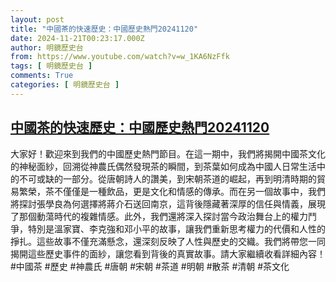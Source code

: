 ```yaml
---
layout: post
title: "中國茶的快速歷史：中國歷史熱門20241120"
date: 2024-11-21T00:23:17.000Z
author: 明鏡歷史台
from: https://www.youtube.com/watch?v=w_1KA6NzFfk
tags: [ 明鏡歷史台 ]
comments: True
categories: [ 明鏡歷史台 ]
---
```

<!--1732148597000-->
[中國茶的快速歷史：中國歷史熱門20241120](https://www.youtube.com/watch?v=w_1KA6NzFfk)
------

<div>
大家好！歡迎來到我們的中國歷史熱門節目。在這一期中，我們將揭開中國茶文化的神秘面紗，回溯從神農氏偶然發現茶的瞬間，到茶葉如何成為中國人日常生活中的不可或缺的一部分。從唐朝詩人的讚美，到宋朝茶道的崛起，再到明清時期的貿易繁榮，茶不僅僅是一種飲品，更是文化和情感的傳承。而在另一個故事中，我們將探討張學良為何選擇將蔣介石送回南京，這背後隱藏著深厚的信任與情義，展現了那個動蕩時代的複雜情感。此外，我們還將深入探討當今政治舞台上的權力鬥爭，特別是溫家寶、李克強和邓小平的故事，讓我們重新思考權力的代價和人性的掙扎。這些故事不僅充滿懸念，還深刻反映了人性與歷史的交織。我們將帶您一同揭開這些歷史事件的面紗，讓您看到背後的真實故事。請大家繼續收看詳細內容！#中國茶 #歷史 #神農氏 #唐朝 #宋朝 #茶道 #明朝 #散茶 #清朝 #茶文化
</div>

